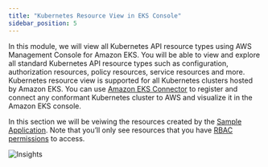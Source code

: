 ```yaml
---
title: "Kubernetes Resource View in EKS Console"
sidebar_position: 5
---
```


In this module, we will view all Kubernetes API resource types using AWS Management Console for Amazon EKS. You will be able to view and explore all standard Kubernetes API resource types such as configuration, authorization resources, policy resources, service resources and more. Kubernetes resource view is supported for all Kubernetes clusters hosted by Amazon EKS. You can use [Amazon EKS Connector](https://docs.aws.amazon.com/eks/latest/userguide/eks-connector.html) to register and connect any conformant Kubernetes cluster to AWS and visualize it in the Amazon EKS console.

In this section we will be veiwing the resources created by the [Sample Application](https://github.com/aws-samples/eks-workshop-v2/blob/main/website/docs/introduction/getting-started.md). Note that you’ll only see resources that you have [RBAC permissions](https://docs.aws.amazon.com/eks/latest/userguide/view-kubernetes-resources.html#view-kubernetes-resources-permissions) to access.

![Insights](/img/resource-view/eks-overview.jpg)